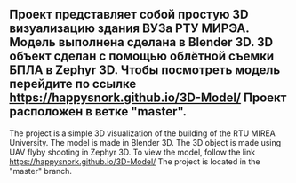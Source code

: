 Проект представляет собой простую 3D визуализацию здания ВУЗа РТУ МИРЭА.
Модель выполнена сделана в Blender 3D.
3D объект сделан с помощью облётной съемки БПЛА в Zephyr 3D.
Чтобы посмотреть модель перейдите по ссылке https://happysnork.github.io/3D-Model/
Проект расположен в ветке "master". 
----------------------------------------------------------------------------------
The project is a simple 3D visualization of the building of the RTU MIREA University.
The model is made in Blender 3D.
The 3D object is made using UAV flyby shooting in Zephyr 3D.
To view the model, follow the link https://happysnork.github.io/3D-Model/
The project is located in the "master" branch.
